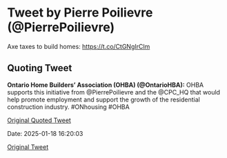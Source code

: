 # Tweet by Pierre Poilievre (@PierrePoilievre)

Axe taxes to build homes: https://t.co/CtGNgIrClm

## Quoting Tweet

**Ontario Home Builders’ Association (OHBA) (@OntarioHBA):** OHBA supports this initiative from @PierrePoilievre and the @CPC_HQ that would help promote employment and support the growth of the residential construction industry. #ONhousing #OHBA

[Original Quoted Tweet](https://x.com/OntarioHBA/status/1880274932158079127)

Date: 2025-01-18 16:20:03

[Original Tweet](https://x.com/PierrePoilievre/status/1880651376457597243)
